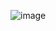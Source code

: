 ![image](https://user-images.githubusercontent.com/69145213/120288052-41a5aa80-c2d9-11eb-93b2-73689251caf0.png)
